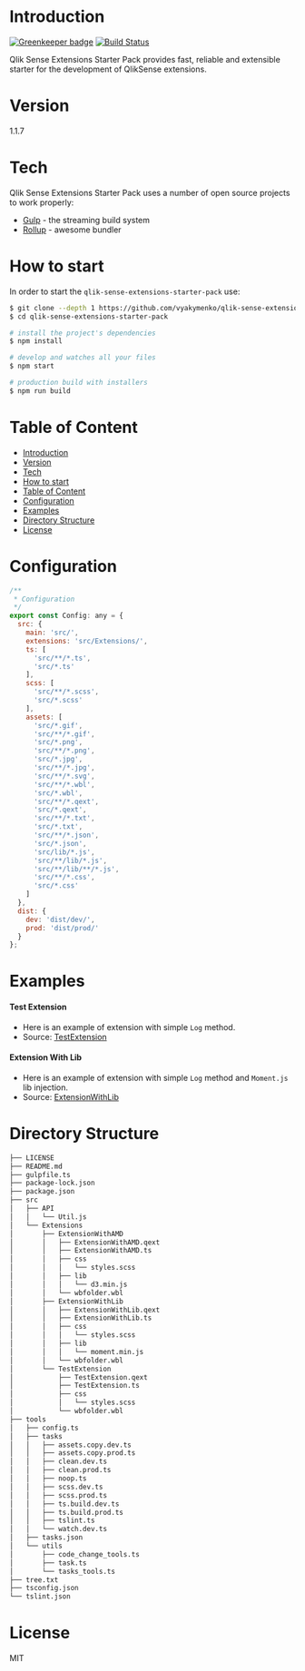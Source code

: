 # Introduction

[![Greenkeeper badge](https://badges.greenkeeper.io/vyakymenko/qlik-sense-extensions-starter-pack.svg)](https://greenkeeper.io/)
[![Build Status](https://travis-ci.org/vyakymenko/qlik-sense-extensions-starter-pack.svg?branch=master)](https://travis-ci.org/vyakymenko/qlik-sense-extensions-starter-pack)

Qlik Sense Extensions Starter Pack provides fast, reliable and extensible starter for the development of QlikSense extensions.

# Version
1.1.7

# Tech

Qlik Sense Extensions Starter Pack uses a number of open source projects to work properly:

* [Gulp] - the streaming build system
* [Rollup] - awesome bundler

# How to start

In order to start the `qlik-sense-extensions-starter-pack` use:

```bash
$ git clone --depth 1 https://github.com/vyakymenko/qlik-sense-extensions-starter-pack.git
$ cd qlik-sense-extensions-starter-pack

# install the project's dependencies
$ npm install

# develop and watches all your files
$ npm start

# production build with installers
$ npm run build
```

# Table of Content

- [Introduction](#introduction)
- [Version](#version)
- [Tech](#tech)
- [How to start](#how-to-start)
- [Table of Content](#table-of-content)
- [Configuration](#configuration)
- [Examples](#examples)
- [Directory Structure](#directory-structure)
- [License](#license)

# Configuration

```js
/**
 * Configuration
 */
export const Config: any = {
  src: {
    main: 'src/',
    extensions: 'src/Extensions/',
    ts: [
      'src/**/*.ts',
      'src/*.ts'
    ],
    scss: [
      'src/**/*.scss',
      'src/*.scss'
    ],
    assets: [
      'src/*.gif',
      'src/**/*.gif',
      'src/*.png',
      'src/**/*.png',
      'src/*.jpg',
      'src/**/*.jpg',
      'src/**/*.svg',
      'src/**/*.wbl',
      'src/*.wbl',
      'src/**/*.qext',
      'src/*.qext',
      'src/**/*.txt',
      'src/*.txt',
      'src/**/*.json',
      'src/*.json',
      'src/lib/*.js',
      'src/**/lib/*.js',
      'src/**/lib/**/*.js',
      'src/**/*.css',
      'src/*.css'
    ]
  },
  dist: {
    dev: 'dist/dev/',
    prod: 'dist/prod/'
  }
};
```

# Examples

#### Test Extension

- Here is an example of extension with simple `Log` method.
- Source: [TestExtension](https://github.com/vyakymenko/qlik-sense-extensions-starter-pack/tree/master/src/Extensions/TestExtension)

#### Extension With Lib

- Here is an example of extension with simple `Log` method and `Moment.js` lib injection.
- Source: [ExtensionWithLib](https://github.com/vyakymenko/qlik-sense-extensions-starter-pack/tree/master/src/Extensions/ExtensionWithLib)

# Directory Structure

```sh
├── LICENSE
├── README.md
├── gulpfile.ts
├── package-lock.json
├── package.json
├── src
│   ├── API
│   │   └── Util.js
│   └── Extensions
│       ├── ExtensionWithAMD
│       │   ├── ExtensionWithAMD.qext
│       │   ├── ExtensionWithAMD.ts
│       │   ├── css
│       │   │   └── styles.scss
│       │   ├── lib
│       │   │   └── d3.min.js
│       │   └── wbfolder.wbl
│       ├── ExtensionWithLib
│       │   ├── ExtensionWithLib.qext
│       │   ├── ExtensionWithLib.ts
│       │   ├── css
│       │   │   └── styles.scss
│       │   ├── lib
│       │   │   └── moment.min.js
│       │   └── wbfolder.wbl
│       └── TestExtension
│           ├── TestExtension.qext
│           ├── TestExtension.ts
│           ├── css
│           │   └── styles.scss
│           └── wbfolder.wbl
├── tools
│   ├── config.ts
│   ├── tasks
│   │   ├── assets.copy.dev.ts
│   │   ├── assets.copy.prod.ts
│   │   ├── clean.dev.ts
│   │   ├── clean.prod.ts
│   │   ├── noop.ts
│   │   ├── scss.dev.ts
│   │   ├── scss.prod.ts
│   │   ├── ts.build.dev.ts
│   │   ├── ts.build.prod.ts
│   │   ├── tslint.ts
│   │   └── watch.dev.ts
│   ├── tasks.json
│   └── utils
│       ├── code_change_tools.ts
│       ├── task.ts
│       └── tasks_tools.ts
├── tree.txt
├── tsconfig.json
└── tslint.json
```
 
# License

MIT

   [Gulp]: <http://gulpjs.com>
   [Rollup]: <https://rollupjs.org>